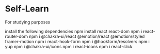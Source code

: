 # Self-Learn
For studying purposes

install the following dependencies
npm install react react-dom
npm i react-router-dom
npm i @chakra-ui/react @emotion/react @emotion/styled framer-motion
npm i react-hook-form
npm i @hookform/resolvers
npm i yup
npm i @chakra-ui/icons
npm i react-icons
npm i react-slick